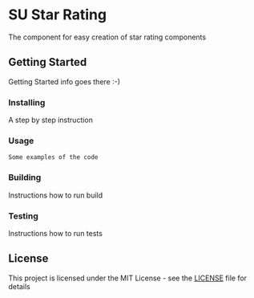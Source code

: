 # SU Star Rating

The component for easy creation of star rating components

## Getting Started

Getting Started info goes there :-)

### Installing

A step by step instruction

### Usage

```
Some examples of the code 
```

### Building

Instructions how to run build


### Testing

Instructions how to run tests

## License

This project is licensed under the MIT License - see the [LICENSE](LICENSE.md) file for details
